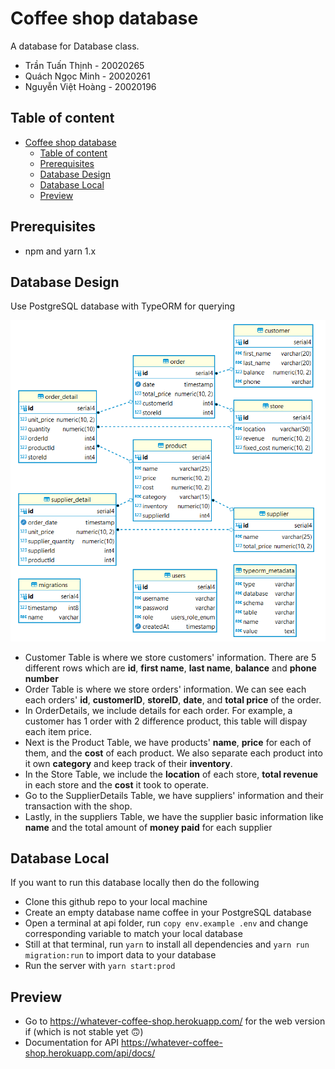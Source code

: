# Coffee shop database

A database for Database class.

- Trần Tuấn Thịnh - 20020265
- Quách Ngọc Minh - 20020261
- Nguyễn Việt Hoàng - 20020196

## Table of content

- [Coffee shop database](#coffee-shop-database)
  - [Table of content](#table-of-content)
  - [Prerequisites](#prerequisites)
  - [Database Design](#database-design)
  - [Database Local](#database-local)
  - [Preview](#preview)

## Prerequisites

- npm and yarn 1.x

## Database Design

Use PostgreSQL database with TypeORM for querying

![coffee shop diagram.png](docs/coffee%20shop%20diagram.png)

- Customer Table is where we store customers' information. There are 5 different rows which are **id**, **first name**, **last name**, **balance** and **phone number**
- Order Table is where we store orders' information. We can see each each orders' **id**, **customerID**, **storeID**, **date**, and **total price** of the order.
- In OrderDetails, we include details for each order. For example, a customer has 1 order with 2 difference product, this table will dispay each item price.
- Next is the Product Table, we have products' **name**, **price** for each of them, and the **cost** of each product. We also separate each product into it own **category** and keep track of their **inventory**.
- In the Store Table, we include the **location** of each store, **total revenue** in each store and the **cost** it took to operate.
- Go to the SupplierDetails Table, we have suppliers' information and their transaction with the shop.
- Lastly, in the suppliers Table, we have the supplier basic information like **name** and the total amount of **money paid** for each supplier

## Database Local

If you want to run this database locally then do the following

- Clone this github repo to your local machine
- Create an empty database name coffee in your PostgreSQL database
- Open a terminal at api folder, run `copy env.example .env` and change corresponding variable to match your local database
- Still at that terminal, run `yarn` to install all dependencies and `yarn run migration:run` to import data to your database
- Run the server with `yarn start:prod`

## Preview

- Go to <https://whatever-coffee-shop.herokuapp.com/> for the web version if (which is not stable yet 🙃)
- Documentation for API <https://whatever-coffee-shop.herokuapp.com/api/docs/>
